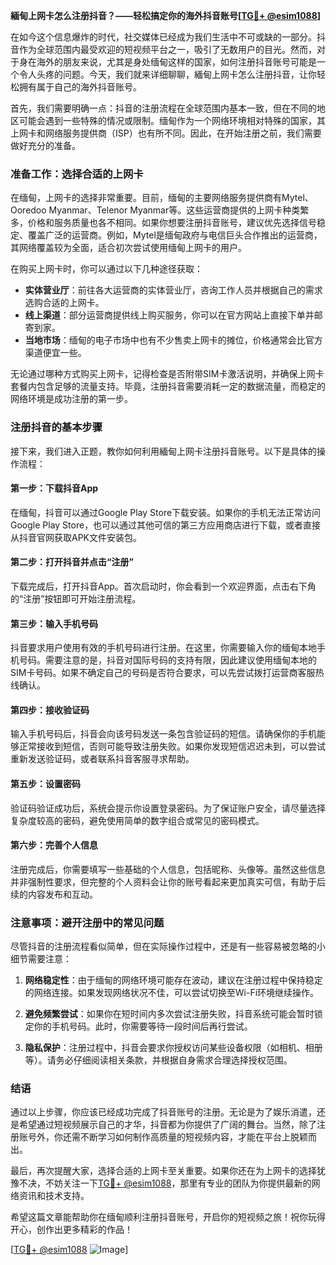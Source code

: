 **緬甸上网卡怎么注册抖音？——轻松搞定你的海外抖音账号[[TG💪+ @esim1088](https://t.me/s/esim1088)]**

在如今这个信息爆炸的时代，社交媒体已经成为我们生活中不可或缺的一部分。抖音作为全球范围内最受欢迎的短视频平台之一，吸引了无数用户的目光。然而，对于身在海外的朋友来说，尤其是身处缅甸这样的国家，如何注册抖音账号可能是一个令人头疼的问题。今天，我们就来详细聊聊，緬甸上网卡怎么注册抖音，让你轻松拥有属于自己的海外抖音账号。

首先，我们需要明确一点：抖音的注册流程在全球范围内基本一致，但在不同的地区可能会遇到一些特殊的情况或限制。缅甸作为一个网络环境相对特殊的国家，其上网卡和网络服务提供商（ISP）也有所不同。因此，在开始注册之前，我们需要做好充分的准备。

### **准备工作：选择合适的上网卡**
在缅甸，上网卡的选择非常重要。目前，缅甸的主要网络服务提供商有Mytel、Ooredoo Myanmar、Telenor Myanmar等。这些运营商提供的上网卡种类繁多，价格和服务质量也各不相同。如果你想要注册抖音账号，建议优先选择信号稳定、覆盖广泛的运营商。例如，Mytel是缅甸政府与电信巨头合作推出的运营商，其网络覆盖较为全面，适合初次尝试使用缅甸上网卡的用户。

在购买上网卡时，你可以通过以下几种途径获取：
- **实体营业厅**：前往各大运营商的实体营业厅，咨询工作人员并根据自己的需求选购合适的上网卡。
- **线上渠道**：部分运营商提供线上购买服务，你可以在官方网站上直接下单并邮寄到家。
- **当地市场**：缅甸的电子市场中也有不少售卖上网卡的摊位，价格通常会比官方渠道便宜一些。

无论通过哪种方式购买上网卡，记得检查是否附带SIM卡激活说明，并确保上网卡套餐内包含足够的流量支持。毕竟，注册抖音需要消耗一定的数据流量，而稳定的网络环境是成功注册的第一步。

### **注册抖音的基本步骤**
接下来，我们进入正题，教你如何利用緬甸上网卡注册抖音账号。以下是具体的操作流程：

#### **第一步：下载抖音App**
在缅甸，抖音可以通过Google Play Store下载安装。如果你的手机无法正常访问Google Play Store，也可以通过其他可信的第三方应用商店进行下载，或者直接从抖音官网获取APK文件安装包。

#### **第二步：打开抖音并点击“注册”**
下载完成后，打开抖音App。首次启动时，你会看到一个欢迎界面，点击右下角的“注册”按钮即可开始注册流程。

#### **第三步：输入手机号码**
抖音要求用户使用有效的手机号码进行注册。在这里，你需要输入你的缅甸本地手机号码。需要注意的是，抖音对国际号码的支持有限，因此建议使用缅甸本地的SIM卡号码。如果不确定自己的号码是否符合要求，可以先尝试拨打运营商客服热线确认。

#### **第四步：接收验证码**
输入手机号码后，抖音会向该号码发送一条包含验证码的短信。请确保你的手机能够正常接收到短信，否则可能导致注册失败。如果你发现短信迟迟未到，可以尝试重新发送验证码，或者联系抖音客服寻求帮助。

#### **第五步：设置密码**
验证码验证成功后，系统会提示你设置登录密码。为了保证账户安全，请尽量选择复杂度较高的密码，避免使用简单的数字组合或常见的密码模式。

#### **第六步：完善个人信息**
注册完成后，你需要填写一些基础的个人信息，包括昵称、头像等。虽然这些信息并非强制性要求，但完整的个人资料会让你的账号看起来更加真实可信，有助于后续的内容发布和互动。

### **注意事项：避开注册中的常见问题**
尽管抖音的注册流程看似简单，但在实际操作过程中，还是有一些容易被忽略的小细节需要注意：

1. **网络稳定性**：由于缅甸的网络环境可能存在波动，建议在注册过程中保持稳定的网络连接。如果发现网络状况不佳，可以尝试切换至Wi-Fi环境继续操作。

2. **避免频繁尝试**：如果你在短时间内多次尝试注册失败，抖音系统可能会暂时锁定你的手机号码。此时，你需要等待一段时间后再行尝试。

3. **隐私保护**：注册过程中，抖音会要求你授权访问某些设备权限（如相机、相册等）。请务必仔细阅读相关条款，并根据自身需求合理选择授权范围。

### **结语**
通过以上步骤，你应该已经成功完成了抖音账号的注册。无论是为了娱乐消遣，还是希望通过短视频展示自己的才华，抖音都为你提供了广阔的舞台。当然，除了注册账号外，你还需不断学习如何制作高质量的短视频内容，才能在平台上脱颖而出。

最后，再次提醒大家，选择合适的上网卡至关重要。如果你还在为上网卡的选择犹豫不决，不妨关注一下[TG💪+ @esim1088](https://t.me/s/esim1088)，那里有专业的团队为你提供最新的网络资讯和技术支持。

希望这篇文章能帮助你在缅甸顺利注册抖音账号，开启你的短视频之旅！祝你玩得开心，创作出更多精彩的作品！

[[TG💪+ @esim1088](https://t.me/s/esim1088) ![Image](https://i.postimg.cc/4NQfJmqS/Snipaste-2025-05-13-00-14-12.png)]